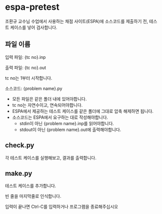 # espa-pretest
조환규 교수님 수업에서 사용하는 채점 사이트(ESPA)에 소스코드를 제출하기 전, 테스트 케이스를 넣어 검사합니다.

## 파일 이름
입력 파일: {tc no}.inp

출력 파일: {tc no}.out

tc no는 1부터 시작합니다.

소스코드: {problem name}.py

- 모든 파일은 같은 폴더 내에 있어야합니다.
- tc no는 자연수이고, 연속되어야합니다.
- ESPA에서 제공하는 테스트 케이스를 같은 폴더에 그대로 압축 해제하면 됩니다.
- 소스코드는 ESPA에서 요구하는 대로 작성해야합니다.
  - stdin이 아닌 {problem name}.inp를 읽어야합니다.
  - stdout이 아닌 {problem name}.out에 출력해야합니다.

## check.py
각 테스트 케이스를 실행해보고, 결과를 출력합니다.

## make.py
테스트 케이스를 추가합니다.

빈 줄을 마지막줄로 인식합니다.

입력이 끝나면 Ctrl-C를 입력하거나 프로그램을 종료해주십시오
